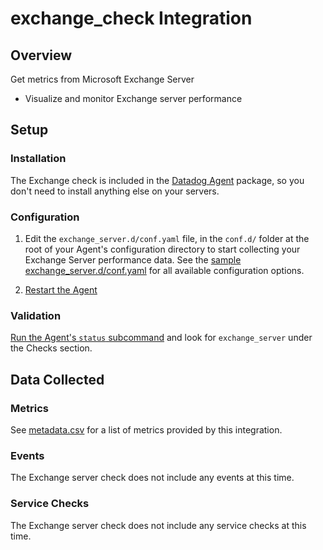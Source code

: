 # exchange_check Integration

## Overview

Get metrics from Microsoft Exchange Server

* Visualize and monitor Exchange server performance

## Setup
### Installation

The Exchange check is included in the [Datadog Agent][1] package, so you don't need to install anything else on your servers.

### Configuration

1. Edit the `exchange_server.d/conf.yaml` file, in the `conf.d/` folder at the root of your Agent's configuration directory to start collecting your Exchange Server performance data.
    See the [sample exchange_server.d/conf.yaml][2] for all available configuration options.

2. [Restart the Agent][5]

### Validation

[Run the Agent's `status` subcommand][3] and look for `exchange_server` under the Checks section.

## Data Collected
### Metrics
See [metadata.csv][4] for a list of metrics provided by this integration.

### Events
The Exchange server check does not include any events at this time.

### Service Checks
The Exchange server check does not include any service checks at this time.


[1]: https://app.datadoghq.com/account/settings#agent
[2]: https://github.com/DataDog/integrations-core/blob/master/exchange_server/datadog_checks/exchange_server/data/conf.yaml.example
[3]: https://docs.datadoghq.com/agent/faq/agent-commands/#agent-status-and-information
[4]: https://github.com/DataDog/integrations-core/blob/master/exchange_server/metadata.csv
[5]: https://docs.datadoghq.com/agent/faq/agent-commands/#start-stop-restart-the-agent


